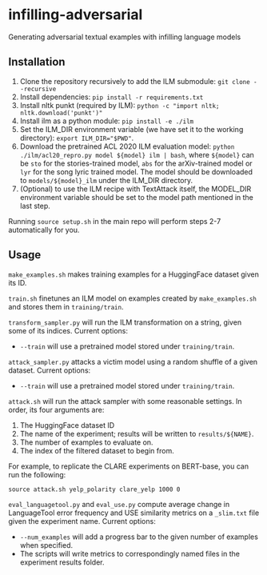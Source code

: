# infilling-adversarial

Generating adversarial textual examples with infilling language models

## Installation

1. Clone the repository recursively to add the ILM submodule:
``git clone --recursive``
2. Install dependencies: ``pip install -r requirements.txt``
3. Install nltk punkt (required by ILM): ``python -c "import nltk; nltk.download('punkt')"``
4. Install ilm as a python module: ``pip install -e ./ilm``
5. Set the ILM_DIR environment variable (we have set it to the working directory): ``export ILM_DIR="$PWD"``.
6. Download the pretrained ACL 2020 ILM evaluation model: ``python ./ilm/acl20_repro.py model ${model} ilm | bash``, where ``${model}`` can be ``sto`` for the stories-trained model, ``abs`` for the arXiv-trained model or ``lyr`` for the song lyric trained model. The model should be downloaded to ``models/${model}_ilm`` under the ILM_DIR directory.
7. (Optional) to use the ILM recipe with TextAttack itself, the MODEL_DIR environment variable should be set to the model path mentioned in the last step.

Running ``source setup.sh`` in the main repo will perform steps 2-7 automatically for you.

## Usage

``make_examples.sh`` makes training examples for a HuggingFace dataset given its ID.

``train.sh`` finetunes an ILM model on examples created by ``make_examples.sh`` and stores them in ``training/train``.

``transform_sampler.py`` will run the ILM transformation on a string, given some of its indices. Current options: 
- ``--train`` will use a pretrained model stored under ``training/train``.

``attack_sampler.py`` attacks a victim model using a random shuffle of a given dataset. Current options: 
- ``--train`` will use a pretrained model stored under ``training/train``.

``attack.sh`` will run the attack sampler with some reasonable settings. In order, its four arguments are:
1. The HuggingFace dataset ID
2. The name of the experiment; results will be written to ``results/${NAME}``.
3. The number of examples to evaluate on.
4. The index of the filtered dataset to begin from.

For example, to replicate the CLARE experiments on BERT-base, you can run the following:
```
source attack.sh yelp_polarity clare_yelp 1000 0
```

``eval_languagetool.py`` and ``eval_use.py`` compute average change in LanguageTool error frequency and USE similarity metrics on a ``_slim.txt`` file given the experiment name. Current options:
- ``--num_examples`` will add a progress bar to the given number of examples when specified.
- The scripts will write metrics to correspondingly named files in the experiment results folder.